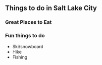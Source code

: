 ## Things to do in Salt Lake City

### Great Places to Eat

### Fun things to do

- Ski/snowboard
- Hike
- Fishing
